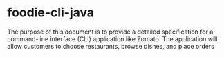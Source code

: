# foodie-cli-java
The purpose of this document is to provide a detailed specification for a command-line interface (CLI) application like Zomato. The application will allow customers to choose restaurants, browse dishes, and place orders
